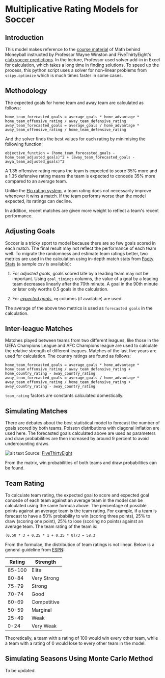# Multiplicative Rating Models for Soccer

## Introduction
This model makes reference to the [course material](https://www.coursera.org/learn/mathematics-sport/lecture/nR8wd/8-4-multiplicative-rating-models-for-soccer) of Math behind Moneyball instructed by Professor Wayne Winston and FiveThirtyEight's [club soccer predictions](https://projects.fivethirtyeight.com/soccer-predictions). In the lecture, Professor used solver add-in in Excel for calculation, which takes a long time in finding solutions. To speed up the process, this python script uses a solver for non-linear problems from `scipy.optimize` which is much times faster in some cases.

## Methodology
The expected goals for home team and away team are calculated as follows:
```
home_team_forecasted_goals = average_goals * home_advantage * home_team_offensive_rating / away_team_defensive_rating
away_team_forecasted_goals = average_goals / home_advantage * away_team_offensive_rating / home_team_defensive_rating
```
And the solver finds the best values for each rating by minimising the following function:
```
objective_function = (home_team_forecasted_goals - home_team_adjusted_goals)^2 + (away_team_forecasted_goals - awya_team_adjusted_goals)^2
```
A 1.35 offensive rating means the team is expected to score 35% more and a 1.35 defensive rating means the team is expected to concede 35% more compared to an average team.

Unlike the 
[Elo rating system](https://en.wikipedia.org/wiki/Elo_rating_system), a team rating does not necessarily improve whenever it wins a match. If the team performs worse than the model expected, its ratings can decline.

In addition, recent matches are given more weight to reflect a team's recent performance.

## Adjusting Goals
Soccer is a tricky sport to model because there are so few goals scored in each match. The final result may not reflect the performance of each team well. To migrate the randomness and estimate team ratings better, two metrics are used in the calculation using in-depth match stats from [Footy Stats](https://footystats.org/) (a sample csv is available):

1. For *adjusted goals*, goals scored late by a leading team may not be important. Using `goal_timings` columns, the value of a goal by a leading team decreases linearly after the 70th minute. A goal in the 90th minute or later only worths 0.5 goals in the calculation.

2. For [*expected goals*](https://youtu.be/w7zPZsLGK18), `xg` columns (if available) are used.

The average of the above two metrics is used as `forecasted goals` in the calculation.

## Inter-league Matches
Matches played between teams from two different leagues, like those in the UEFA Champions League and AFC Champions league are used to calculate the relative strength of different leagues. Matches of the last five years are used for calculation. The country ratings are found as follows:
```
home_team_forecasted_goals = average_goals * home_advantage * home_team_offensive_rating / away_team_defensive_rating + home_country_rating - away_country_rating
away_team_forecasted_goals = average_goals / home_advantage * away_team_offensive_rating / home_team_defensive_rating + away_country_rating - away_country_rating
```
`team_rating` factors are constants calculated domestically.

## Simulating Matches
There are debates about the best statistical model to forecast the number of goals scored by both teams. Poisson distributions with diagonal inflation are used here. The forecasted goals calculated above are used as parameters and draw probabilities are then increased by around 9 percent to avoid undercounting draws.

![alt text](https://fivethirtyeight.com/wp-content/uploads/2018/08/boice-CLUBSOCCER-02.png?w=1150)
Source: [FiveThirtyEight](https://projects.fivethirtyeight.com/soccer-predictions)

From the matrix, win probabilities of both teams and draw probabilities can be found.

## Team Rating
To calculate team rating, the expected goal to score and expected goal concede of each team against an average team in the model can be calculated using the same formula above. The percentage of possible points against an average team is the team rating. For example, if a team is forecast to have a 50% probability to win (scoring three points), 25% to draw (scoring one point), 25% to lose (scoring no points) against an average team. The team rating of the team is:
```
(0.50 * 3 + 0.25 * 1 + 0.25 * 0)/3 = 58.3
```
From the formulae, the distribution of team ratings is not linear. Below is a general guideline from [ESPN](https://www.espn.com/world-cup/story/_/id/4447078/ce/us/guide-espn-spi-ratings):

Rating | Strength
--- | ---
85-100 | Elite
80-84 | Very Strong
75-79 | Strong
70-74| Good
60-69| Competitive
50-59| Marginal
25-49| Weak
0-24| Very Weak

Theoretically, a team with a rating of 100 would win every other team, while a team with a rating of 0 would lose to every other team in the model.

## Simulating Seasons Using Monte Carlo Method
To be updated.
